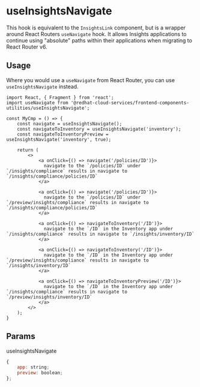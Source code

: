 # useInsightsNavigate

This hook is equivalent to the `InsightsLink` component, but is a wrapper around React Routers `useNavigate` hook.
It allows Insights applications to continue using "absolute" paths within their applications when migrating to React Router v6.

## Usage

Where you would use a `useNavigate` from React Router, you can use `useInsightsNavigate` instead.

```JSX
import React, { Fragment } from 'react';
import useNavigate from '@redhat-cloud-services/frontend-components-utilities/useInsightsNavigate';

const MyCmp = () => {
    const navigate = useInsightsNavigate();
    const navigateToInventory = useInsightsNavigate('inventory');
    const navigateToInventoryPreview = useInsightsNavigate('inventory', true);

    return (
        <>
            <a onClick={() => navigate('/policies/ID')}>
              navigate to the `/policies/ID` under `/insights/compliance` results in navigate to `/insights/compliance/policies/ID`
            </a>

            <a onClick={() => navigate('/policies/ID')}>
              navigate to the `/policies/ID` under `/preview/insights/compliance` results in navigate to `/insights/compliance/policies/ID`
            </a>

            <a onClick={() => navigateToInventory('/ID')}>
              navigate to the `/ID` in the Inventory app under `/insights/compliance` results in navigate to `/insights/inventory/ID`
            </a>

            <a onClick={() => navigateToInventory('/ID')}>
              navigate to the `/ID` in the Inventory app under `/preview/insights/compliance` results in navigate to `/insights/inventory/ID`
            </a>

            <a onClick={() => navigateToInventoryPreview('/ID')}>
              navigate to the `/ID` in the Inventory app under `/insights/compliance` results in navigate to `/preview/insights/inventory/ID`
            </a>
        </>
    );
}
```
## Params

useInsightsNavigate

```javascript
{
    app: string;
    preview: boolean;
};
```
